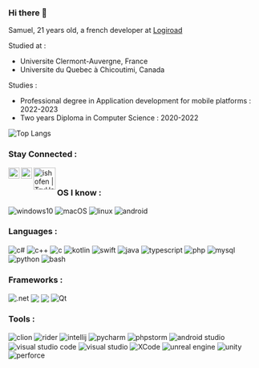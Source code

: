 ### Hi there 👋

<!--
**iShoFen/iShoFen** is a ✨ _special_ ✨ repository because its `README.md` (this file) appears on your GitHub profile.
-->
Samuel, 21 years old, a french developer at [Logiroad](https://logiroad.fr/)

Studied at : 
- Universite Clermont-Auvergne, France  
- Universite du Quebec à Chicoutimi, Canada  

Studies :  
- Professional degree in Application development for mobile platforms : 2022-2023  
- Two years Diploma in Computer Science : 2020-2022  
  
![Top Langs](https://github-readme-stats-ishofen.vercel.app/api/top-langs/?username=iShoFen&exclude_repo=github-readme-stats,TarotMarcHelp,FakeNewsAI&hide=html,css,shell,ejs,objective-c%2B%2B,objective-c&layout=compact&show_icons=true&theme=tokyonight&langs_count=10&size_weight=0.5&count_weight=0.5)

### Stay Connected : 

[<img align="left" alt="samuel | LinkedIn" width="22px" src="https://static-exp1.licdn.com/sc/h/2if24wp7oqlodqdlgei1n1520" />](https://www.linkedin.com/in/samuel-sirven-b49b53211/)

[<img align="left" alt="ishofen | CodinGame" width="22px" src="https://static.codingame.com/assets/apple-touch-icon-192x192.0172d90b.png" />](https://www.codingame.com/profile/35b92283d183d5367070d2cb9b2250744423864)

[<img align="left" alt="ishofen | TryHackMe" width="44px" src="https://assets.tryhackme.com/img/logo/tryhackme_logo_full.svg" />](https://tryhackme.com/p/iShoFen) 

<br/>

### OS I know : 

<p align="left">
        <img align="center" src="https://img.shields.io/badge/Windows-0078D6?style=for-the-badge&logo=windows&logoColor=white" alt="windows10"/>
        <img align="center" src="https://img.shields.io/badge/mac%20os-000000?style=for-the-badge&logo=macos&logoColor=white" alt="macOS"/>
        <img align="center" src="https://img.shields.io/badge/Linux-FCC624?style=for-the-badge&logo=linux&logoColor=white" alt="linux"/>
        <img align="center" src="https://img.shields.io/badge/Android-3DDC84?style=for-the-badge&logo=android&logoColor=white" alt="android"/>
</p>

### Languages :

<p align="left">
        <img align="center" src="https://img.shields.io/badge/-C%23-239120?logo=C%20Sharp&style=for-the-badge&logoColor=white" alt="c#"/>
        <img align="center" src="https://img.shields.io/badge/-C++-00599C?logo=C%2B%2B&style=for-the-badge&logoColor=white" alt="c++"/>
        <img align="center" src="https://img.shields.io/badge/-C-A8B9CC?logo=C&style=for-the-badge&logoColor=white" alt="c"/>
        <img align="center" src="https://img.shields.io/badge/kotlin-%237F52FF.svg?style=for-the-badge&logo=kotlin&logoColor=white" alt="kotlin"/>
        <img align="center" src="https://img.shields.io/badge/swift-F54A2A?style=for-the-badge&logo=swift&logoColor=white" alt="swift"/>
        <img align="center" src="https://img.shields.io/badge/-JAVA-f89820?style=for-the-badge&logo=Java&logoColor=white" alt="java"/>
        <img align="center" src="https://img.shields.io/badge/typescript-%23007ACC.svg?style=for-the-badge&logo=typescript&logoColor=white" alt="typescript"/>    
        <img align="center" src="https://img.shields.io/badge/-PHP-777BB4?logo=PHP&style=for-the-badge&logoColor=white" alt="php"/>
        <img align="center" src="https://img.shields.io/badge/-MYSQL-4479A1?logo=MySQL&style=for-the-badge&logoColor=white" alt="mysql"/>
        <img align="center" src="https://img.shields.io/badge/-PYTHON-3776AB?logo=Python&style=for-the-badge&logoColor=white" alt="python"/>
        <img align="center" src="https://img.shields.io/badge/-BASH-4EAA25?logo=GNU%20Bash&style=for-the-badge&logoColor=white" alt="bash"/>
</p>

### Frameworks : 

<p align="left">
        <img align="center" src="https://img.shields.io/badge/.NET-5C2D91?style=for-the-badge&logo=.net&logoColor=white)" alt=".net"/>
        <img align="center" src="https://img.shields.io/badge/Xamarin-3199DC?style=for-the-badge&logo=xamarin&logoColor=white alt="Xamarin"/>
        <img align="center" src="https://img.shields.io/badge/react_native-%2320232a.svg?style=for-the-badge&logo=react&logoColor=%2361DAFB alt="React Native"/>
        <img align="center" src="https://img.shields.io/badge/Qt-%23217346.svg?style=for-the-badge&logo=Qt&logoColor=white" alt="Qt"/>
</p>

### Tools : 
<p align="left">
        <img align="center" src="https://img.shields.io/badge/CLion-black?style=for-the-badge&logo=clion&logoColor=white" alt="clion"/>
        <img align="center" src="https://img.shields.io/badge/Rider-000000.svg?style=for-the-badge&logo=Rider&logoColor=white&color=black&labelColor=crimson" alt="rider"/>
        <img align="center" src="https://img.shields.io/badge/IntelliJIDEA-000000.svg?style=for-the-badge&logo=intellij-idea&logoColor=white" alt="intellij"/>
        <img align="center" src="https://img.shields.io/badge/pycharm-143?style=for-the-badge&logo=pycharm&logoColor=black&color=black&labelColor=green" alt="pycharm"/>
        <img align="center" src="https://img.shields.io/badge/phpstorm-143?style=for-the-badge&logo=phpstorm&logoColor=black&color=black&labelColor=darkorchid" alt="phpstorm"/>
        <img align="center" src="https://img.shields.io/badge/Android%20Studio-3DDC84.svg?style=for-the-badge&logo=android-studio&logoColor=white" alt="android studio"/>
        <img align="center" src="https://img.shields.io/badge/Visual%20Studio%20Code-0078d7.svg?style=for-the-badge&logo=visual-studio-code&logoColor=white" alt="visual studio code"/>
        <img align="center" src="https://img.shields.io/badge/Visual%20Studio-5C2D91.svg?style=for-the-badge&logo=visual-studio&logoColor=white" alt="visual studio"/>
        <img align="center" src="https://img.shields.io/badge/Xcode-007ACC?style=for-the-badge&logo=Xcode&logoColor=white" alt="XCode"/>
        <img align="center" src="https://img.shields.io/badge/unrealengine-%23313131.svg?style=for-the-badge&logo=unrealengine&logoColor=white" alt="unreal engine"/>
        <img align="center" src="https://img.shields.io/badge/Unity-100000?style=for-the-badge&logo=unity&logoColor=white" alt="unity"/>
        <img align="center" src="https://img.shields.io/badge/-PERFORCE%20HELIX-00AEEF?style=for-the-badge&logo=Perforce&logoColor=white" alt="perforce"/>
</p>





